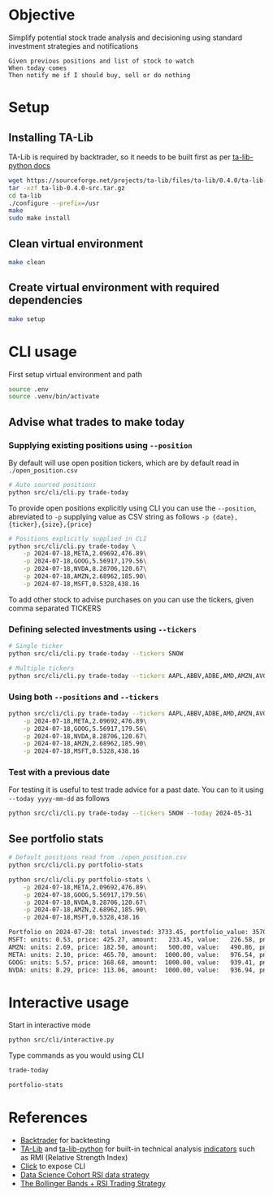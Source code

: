 # Objective
Simplify potential stock trade analysis and decisioning using standard investment strategies and notifications

```gherkin
Given previous positions and list of stock to watch
When today comes
Then notify me if I should buy, sell or do nothing
```

# Setup
## Installing TA-Lib
TA-Lib is required by backtrader, so it needs to be built first as per [ta-lib-python docs](https://github.com/TA-Lib/ta-lib-python?tab=readme-ov-file#linux)

```sh
wget https://sourceforge.net/projects/ta-lib/files/ta-lib/0.4.0/ta-lib-0.4.0-src.tar.gz/download
tar -xzf ta-lib-0.4.0-src.tar.gz
cd ta-lib
./configure --prefix=/usr
make
sudo make install
```

## Clean virtual environment
```sh
make clean
```

## Create virtual environment with required dependencies

```sh
make setup
```

# CLI usage

First setup virtual environment and path
```sh
source .env
source .venv/bin/activate
```

## Advise what trades to make today

### Supplying existing positions using `--position`
By default will use open position tickers, which are by default read in `./open_position.csv`

```sh
# Auto sourced positions
python src/cli/cli.py trade-today
```
To provide open positions explicitly using CLI you can use the `--position`, abreviated to `-p` supplying value as CSV string as follows `-p {date},{ticker},{size},{price}`

```sh
# Positions explicitly supplied in CLI 
python src/cli/cli.py trade-today \
    -p 2024-07-18,META,2.09692,476.89\
    -p 2024-07-18,GOOG,5.56917,179.56\
    -p 2024-07-18,NVDA,8.28706,120.67\
    -p 2024-07-18,AMZN,2.68962,185.90\
    -p 2024-07-18,MSFT,0.5328,438.16
```

To add other stock to advise purchases on you can use the tickers, given comma separated TICKERS 

### Defining selected investments using `--tickers`

```sh
# Single ticker
python src/cli/cli.py trade-today --tickers SNOW
```

```sh
# Multiple tickers
python src/cli/cli.py trade-today --tickers AAPL,ABBV,ADBE,AMD,AMZN,AVGO,BAC,BRK-B,COST,CRM,CVX,GOOG,HD,JNJ,JPM,KO,LLY,MA,META,MRK,MSFT,NFLX,NVDA,ORCL,PEP,PFE,PG,TMO,TSLA,UNH,V,WMT,XOM
```

### Using both `--positions` and `--tickers`
```sh
python src/cli/cli.py trade-today --tickers AAPL,ABBV,ADBE,AMD,AMZN,AVGO,BAC,BRK-B,COST,CRM,CVX,GOOG,HD,JNJ,JPM,KO,LLY,MA,META,MRK,MSFT,NFLX,NVDA,ORCL,PEP,PFE,PG,TMO,TSLA,UNH,V,WMT,XOM \
    -p 2024-07-18,META,2.09692,476.89\
    -p 2024-07-18,GOOG,5.56917,179.56\
    -p 2024-07-18,NVDA,8.28706,120.67\
    -p 2024-07-18,AMZN,2.68962,185.90\
    -p 2024-07-18,MSFT,0.5328,438.16
```

### Test with a previous date

For testing it is useful to test trade advice for a past date. You can to it using `--today yyyy-mm-dd` as follows 
```sh
python src/cli/cli.py trade-today --tickers SNOW --today 2024-05-31
```

## See portfolio stats

```sh
# Default positions read from ./open_position.csv
python src/cli/cli.py portfolio-stats
```

```sh
python src/cli/cli.py portfolio-stats \
    -p 2024-07-18,META,2.09692,476.89\
    -p 2024-07-18,GOOG,5.56917,179.56\
    -p 2024-07-18,NVDA,8.28706,120.67\
    -p 2024-07-18,AMZN,2.68962,185.90\
    -p 2024-07-18,MSFT,0.5328,438.16
```

```sh
Portfolio on 2024-07-28: total invested: 3733.45, portfolio_value: 3570.32, pnl: -163.13, pnl_pct: -4.37%
MSFT: units: 0.53, price: 425.27, amount:   233.45, value:   226.58, pnl:  -6.87, pnl_pct:  -2.94%
AMZN: units: 2.69, price: 182.50, amount:   500.00, value:   490.86, pnl:  -9.14, pnl_pct:  -1.83%
META: units: 2.10, price: 465.70, amount:  1000.00, value:   976.54, pnl: -23.46, pnl_pct:  -2.35%
GOOG: units: 5.57, price: 168.68, amount:  1000.00, value:   939.41, pnl: -60.59, pnl_pct:  -6.06%
NVDA: units: 8.29, price: 113.06, amount:  1000.00, value:   936.94, pnl: -63.06, pnl_pct:  -6.31%
```


# Interactive usage
Start in interactive mode
```sh
python src/cli/interactive.py
```

Type commands as you would using CLI
```sh
trade-today
```

```sh
portfolio-stats
```

# References

* [Backtrader](https://www.backtrader.com/docu/quickstart/quickstart/#using-the-platform) for backtesting
* [TA-Lib](https://ta-lib.org/) and [ta-lib-python](https://github.com/ta-lib/ta-lib-python) for built-in technical analysis [indicators](https://ta-lib.org/functions/) such as RMI (Relative Strength Index)
* [Click](https://click.palletsprojects.com) to expose CLI
* [Data Science Cohort RSI data strategy](https://github.com/Worlddatascience/DataScienceCohort/blob/refs%2Fheads%2Fmaster/9_How_to_Backtest_a_Relative_Strength_index_Strategy%C2%B6.ipynb)
* [The Bollinger Bands + RSI Trading Strategy](https://blackwellglobal.com/the-bollinger-bands-rsi-trading-strategy/)
